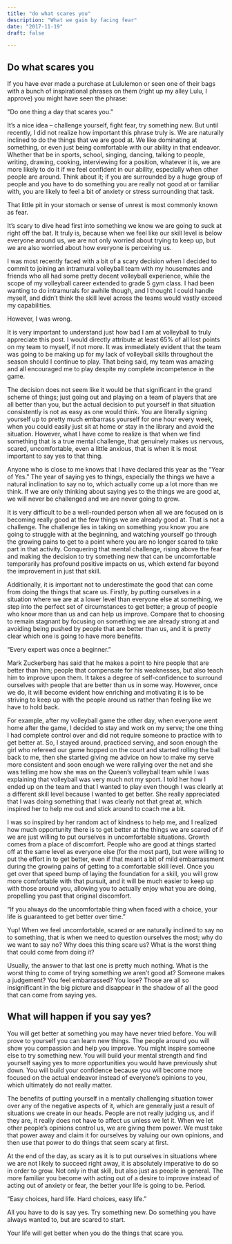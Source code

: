 ```yaml
---
title: "do what scares you"
description: "What we gain by facing fear"
date: "2017-11-19"
draft: false

---
```


## Do what scares you

If you have ever made a purchase at Lululemon or seen one of their bags with a bunch of inspirational phrases on them (right up my alley Lulu, I approve) you might have seen the phrase:

"Do one thing a day that scares you."

It’s a nice idea – challenge yourself, fight fear, try something new. But until recently, I did not realize how important this phrase truly is. We are naturally inclined to do the things that we are good at. We like dominating at something, or even just being comfortable with our ability in that endeavor. Whether that be in sports, school, singing, dancing, talking to people, writing, drawing, cooking, interviewing for a position, whatever it is, we are more likely to do it if we feel confident in our ability, especially when other people are around. Think about it; if you are surrounded by a huge group of people and you have to do something you are really not good at or familiar with, you are likely to feel a bit of anxiety or stress surrounding that task. 

That little pit in your stomach or sense of unrest is most commonly known as fear. 

It’s scary to dive head first into something we know we are going to suck at right off the bat. It truly is, because when we feel like our skill level is below everyone around us, we are not only worried about trying to keep up, but we are also worried about how everyone is perceiving us. 

I was most recently faced with a bit of a scary decision when I decided to commit to joining an intramural volleyball team with my housemates and friends who all had some pretty decent volleyball experience, while the scope of my volleyball career extended to grade 5 gym class. I had been wanting to do intramurals for awhile though, and I thought I could handle myself, and didn’t think the skill level across the teams would vastly exceed my capabilities. 

However, I was wrong. 

It is very important to understand just how bad I am at volleyball to truly appreciate this post. I would directly attribute at least 65% of all lost points on my team to myself, if not more. It was immediately evident that the team was going to be making up for my lack of volleyball skills throughout the season should I continue to play. That being said, my team was amazing and all encouraged me to play despite my complete incompetence in the game. 

The decision does not seem like it would be that significant in the grand scheme of things; just going out and playing on a team of players that are all better than you, but the actual decision to put yourself in that situation consistently is not as easy as one would think. You are literally signing yourself up to pretty much embarrass yourself for one hour every week, when you could easily just sit at home or stay in the library and avoid the situation. However, what I have come to realize is that when we find something that is a true mental challenge, that genuinely makes us nervous, scared, uncomfortable, even a little anxious, that is when it is most important to say yes to that thing. 

Anyone who is close to me knows that I have declared this year as the “Year of Yes.” The year of saying yes to things, especially the things we have a natural inclination to say no to, which actually come up a lot more than we think. If we are only thinking about saying yes to the things we are good at, we will never be challenged and we are never going to grow. 

It is very difficult to be a well-rounded person when all we are focused on is becoming really good at the few things we are already good at. That is not a challenge. The challenge lies in taking on something you know you are going to struggle with at the beginning, and watching yourself go through the growing pains to get to a point where you are no longer scared to take part in that activity. Conquering that mental challenge, rising above the fear and making the decision to try something new that can be uncomfortable temporarily has profound positive impacts on us, which extend far beyond the improvement in just that skill.

Additionally, it is important not to underestimate the good that can come from doing the things that scare us. Firstly, by putting ourselves in a situation where we are at a lower level than everyone else at something, we step into the perfect set of circumstances to get better; a group of people who know more than us and can help us improve. Compare that to choosing to remain stagnant by focusing on something we are already strong at and avoiding being pushed by people that are better than us, and it is pretty clear which one is going to have more benefits.

“Every expert was once a beginner.”

Mark Zuckerberg has said that he makes a point to hire people that are better than him; people that compensate for his weaknesses, but also teach him to improve upon them. It takes a degree of self-confidence to surround ourselves with people that are better than us in some way. However, once we do, it will become evident how enriching and motivating it is to be striving to keep up with the people around us rather than feeling like we have to hold back. 

For example, after my volleyball game the other day, when everyone went home after the game, I decided to stay and work on my serve; the one thing I had complete control over and did not require someone to practice with to get better at. So, I stayed around, practiced serving, and soon enough the girl who refereed our game hopped on the court and started rolling the ball back to me, then she started giving me advice on how to make my serve more consistent and soon enough we were rallying over the net and she was telling me how she was on the Queen’s volleyball team while I was explaining that volleyball was very much not my sport. I told her how I ended up on the team and that I wanted to play even though I was clearly at a different skill level because I wanted to get better. She really appreciated that I was doing something that I was clearly not that great at, which inspired her to help me out and stick around to coach me a bit. 

I was so inspired by her random act of kindness to help me, and I realized how much opportunity there is to get better at the things we are scared of if we are just willing to put ourselves in uncomfortable situations. Growth comes from a place of discomfort. People who are good at things started off at the same level as everyone else (for the most part), but were willing to put the effort in to get better, even if that meant a bit of mild embarrassment during the growing pains of getting to a comfortable skill level. Once you get over that speed bump of laying the foundation for a skill, you will grow more comfortable with that pursuit, and it will be much easier to keep up with those around you, allowing you to actually enjoy what you are doing, propelling you past that original discomfort. 

“If you always do the uncomfortable thing when faced with a choice, your life is guaranteed to get better over time.”

Yup! When we feel uncomfortable, scared or are naturally inclined to say no to something, that is when we need to question ourselves the most; why do we want to say no? Why does this thing scare us? What is the worst thing that could come from doing it? 

Usually, the answer to that last one is pretty much nothing. What is the worst thing to come of trying something we aren’t good at? Someone makes a judgement? You feel embarrassed? You lose? Those are all so insignificant in the big picture and disappear in the shadow of all the good that can come from saying yes. 

## What will happen if you say yes? 
You will get better at something you may have never tried before. 
You will prove to yourself you can learn new things. 
The people around you will show you compassion and help you improve. 
You might inspire someone else to try something new. 
You will build your mental strength and find yourself saying yes to more opportunities you would have previously shut down. 
You will build your confidence because you will become more focused on the actual endeavor instead of everyone’s opinions to you, which ultimately do not really matter. 

The benefits of putting yourself in a mentally challenging situation tower over any of the negative aspects of it, which are generally just a result of situations we create in our heads. People are not really judging us, and if they are, it really does not have to affect us unless we let it. When we let other people’s opinions control us, we are giving them power. We must take that power away and claim it for ourselves by valuing our own opinions, and then use that power to do things that seem scary at first. 

At the end of the day, as scary as it is to put ourselves in situations where we are not likely to succeed right away, it is absolutely imperative to do so in order to grow. Not only in that skill, but also just as people in general. The more familiar you become with acting out of a desire to improve instead of acting out of anxiety or fear, the better your life is going to be. Period. 

“Easy choices, hard life. Hard choices, easy life.”

All you have to do is say yes. Try something new. Do something you have always wanted to, but are scared to start. 

Your life will get better when you do the things that scare you. 
